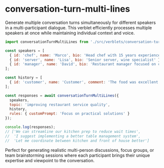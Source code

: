 # conversation-turn-multi-lines

Generate multiple conversation turns simultaneously for different speakers in a multi-participant dialogue. This verblet efficiently processes multiple speakers at once while maintaining individual context and voice.

```javascript
import conversationTurnMultiLines from './src/verblets/conversation-turn-multi-lines/index.js';

const speakers = [
  { id: 'chef', name: 'Marco', bio: 'Head chef with 15 years experience' },
  { id: 'server', name: 'Lisa', bio: 'Senior server, wine specialist' },
  { id: 'manager', name: 'David', bio: 'Restaurant manager focused on customer experience' }
];

const history = [
  { id: 'customer', name: 'Customer', comment: 'The food was excellent but service was slow', time: '14:30' }
];

const responses = await conversationTurnMultiLines({
  speakers,
  topic: 'improving restaurant service quality',
  history,
  rules: { customPrompt: 'Focus on practical solutions' }
});

console.log(responses);
// ['We can streamline our kitchen prep to reduce wait times', 
//  'I suggest implementing a better table management system',
//  'Let me coordinate between kitchen and front of house better']
```

Perfect for generating realistic multi-person discussions, focus groups, or team brainstorming sessions where each participant brings their unique expertise and viewpoint to the conversation. 
